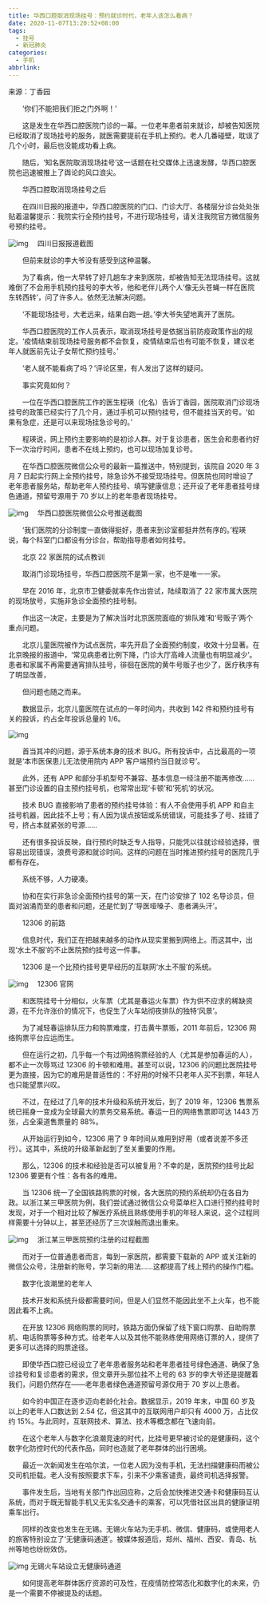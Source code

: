 ```yaml
---
title: 华西口腔取消现场挂号：预约就诊时代，老年人该怎么看病？
date: 2020-11-07T13:20:52+08:00
tags:
  - 挂号
  - 新冠肺炎
categories:
  - 手机
abbrlink:
---
```


来源：丁香园

　　‘你们不能把我们拒之门外啊！’

　　这是发生在华西口腔医院门诊的一幕。一位老年患者前来就诊，却被告知医院已经取消了现场挂号的服务，就医需要提前在手机上预约。老人几番碰壁，耽误了几个小时，最后也没能成功看上病。

　　随后，‘知名医院取消现场挂号’这一话题在社交媒体上迅速发酵，华西口腔医院也迅速被推上了舆论的风口浪尖。

　　华西口腔取消现场挂号之后

　　在四川日报的报道中，华西口腔医院的门口、门诊大厅、各楼层分诊台处处张贴着温馨提示：我院实行全预约挂号，不进行现场挂号，请关注我院官方微信服务号预约挂号。

![img](https://cdn.jsdelivr.net/gh/yakeing/Documentation@main/Hexo/images/277c-kcaeqzx9739147.png)
　四川日报报道截图

　　但前来就诊的李大爷没有感受到这种温馨。

　　为了看病，他一大早转了好几趟车才来到医院，却被告知无法现场挂号。这就难倒了不会用手机预约挂号的李大爷，他和老伴儿两个人‘像无头苍蝇一样在医院东转西转’，问了许多人。依然无法解决问题。

　　‘不能现场挂号，大老远来，结果白跑一趟。’李大爷失望地离开了医院。

　　华西口腔医院的工作人员表示，取消现场挂号是依据当前防疫政策作出的规定。‘疫情结束前现场挂号服务都不会恢复，疫情结束后也有可能不恢复，建议老年人就医前先让子女帮忙预约挂号。’

　　‘老人就不能看病了吗？’评论区里，有人发出了这样的疑问。

　　事实究竟如何？

　　一位在华西口腔医院工作的医生程瑛（化名）告诉丁香园，医院取消门诊现场挂号的政策已经实行了几个月，通过手机可以预约挂号，但不能挂当天的号。‘如果有急症，还是可以来现场挂急诊号的。’

　　程瑛说，网上预约主要影响的是初诊人群。对于复诊患者，医生会和患者约好下一次治疗时间，患者不在线上预约，也可以现场加复诊号。

　　在华西口腔医院微信公众号的最新一篇推送中，特别提到，该院自 2020 年 3 月 7 日起实行网上全预约挂号，除急诊外不接受现场挂号。但医院也同时增设了老年患者服务站，帮助老年人预约挂号、填写健康信息；还开设了老年患者挂号绿色通道，预留号源用于 70 岁以上的老年患者现场挂号。

![img](https://cdn.jsdelivr.net/gh/yakeing/Documentation@main/Hexo/images/9b45-kcaeqzx9739245.png)
　华西口腔医院微信公众号推送截图

　　‘我们医院的分诊制度一直做得挺好，患者来到诊室都挺井然有序的。’程瑛说，每个科室门口都设有分诊台，帮助指导患者如何挂号。

　　北京 22 家医院的试点教训

　　取消门诊现场挂号，华西口腔医院不是第一家，也不是唯一一家。

　　早在 2016 年，北京市卫健委就率先作出尝试，陆续取消了 22 家市属大医院的现场放号，实施非急诊全面预约挂号制。

　　作出这一决定，主要是为了解决当时北京医院面临的‘排队难’和‘号贩子’两个重点问题。

　　北京儿童医院被作为试点医院，率先开启了全面预约制度，收效十分显著。在北京晚报的报道中，‘常见病患者比例下降，门诊大厅高峰人流量也有明显减少’。患者和家属不再需要通宵排队挂号，徘徊在医院的黄牛号贩子也少了，医疗秩序有了明显改善，

　　但问题也随之而来。

　　数据显示，北京儿童医院在试点的一年时间内，共收到 142 件和预约挂号有关的投诉，约占全年投诉总量的 1/6。

![img](https://cdn.jsdelivr.net/gh/yakeing/Documentation@main/Hexo/images/7944-kcaeqzx9739317.png)

　　首当其冲的问题，源于系统本身的技术 BUG。所有投诉中，占比最高的一项就是‘本市医保患儿无法使用院内 APP 客户端预约当日就诊号’。

　　此外，还有 APP 和部分手机型号不兼容、基本信息一经注册不能再修改……甚至门诊设置的自主预约挂号机，也常常出现‘卡顿’和‘死机’的状况。

　　技术 BUG 直接影响了患者的预约挂号体验：有人不会使用手机 APP 和自主挂号机器，因此挂不上号；有人因为误点按钮或系统错误，可能挂多了号、挂错了号，挤占本就紧张的号源……

　　还有很多投诉反映，自行预约时缺乏专人指导，只能凭以往就诊经验选择，很容易出现错误，浪费号源和就诊时间。这样的问题在当时推进预约挂号的医院几乎都有存在。

　　系统不够，人力硬凑。

　　协和在实行非急诊全面预约挂号的第一天，在门诊安排了 102 名导诊员，但面对汹涌而至的患者和问题，还是忙到了‘导医哑嗓子、患者满头汗’。

　　12306 的前路

　　信息时代，我们正在把越来越多的动作从现实里搬到网络上。而这其中，出现‘水土不服’的不止医院预约挂号这一件事。

　　12306 是一个比预约挂号更早经历的互联网‘水土不服’的系统。

![img](https://cdn.jsdelivr.net/gh/yakeing/Documentation@main/Hexo/images/f86b-kcaeqzx9739435.png)
　12306 官网

　　和医院挂号十分相似，火车票（尤其是春运火车票）作为供不应求的稀缺资源，在不允许涨价的情况下，也促生了火车站彻夜排队的独特‘风景’。

　　为了减轻春运排队压力和购票难度，打击黄牛票贩，2011 年前后，12306 网络购票平台应运而生。

　　但在运行之初，几乎每一个有过网络购票经验的人（尤其是参加春运的人），都不止一次辱骂过 12306 的卡顿和难用。甚至可以说，12306 的问题比医院挂号更为直接，因为它的难用是普适性的：不好用的时候不只老年人买不到票，年轻人也只能望票兴叹。

　　不过，在经过了几年的技术升级和系统开发后，到了 2019 年，12306 售票系统已摇身一变成为全球最大的票务交易系统。春运一日的网络售票即可达 1443 万张，占全渠道售票量的 88%。

　　从开始运行到如今，12306 用了 9 年时间从难用到好用（或者说差不多还行）。这其中，系统的升级革新起到了至关重要的作用。

　　那么，12306 的技术和经验是否可以被复用？不幸的是，医院预约挂号比起 12306 要更有个性：各有各的难用。

　　当 12306 统一了全国铁路购票的时候，各大医院的预约系统却仍在各自为政。以浙江某三甲医院为例，我们尝试通过微信公众号菜单栏入口进行预约挂号时发现，对于一个相对比较了解医疗系统且熟练使用手机的年轻人来说，这个过程同样需要十分钟以上，甚至还经历了三次误触而退出重来。

![img](https://cdn.jsdelivr.net/gh/yakeing/Documentation@main/Hexo/images/fa90-kcaeqzx9739502.png)
　浙江某三甲医院预约注册的过程截图

　　而对于一位普通患者而言，每到一家医院，都需要下载新的 APP 或关注新的微信公众号，注册新的账号，学习新的用法……这都提高了线上预约的操作门槛。

　　数字化浪潮里的老年人

　　技术开发和系统升级都需要时间，但是人们显然不能因此坐不上火车，也不能因此看不上病。

　　在开放 12306 网络购票的同时，铁路方面仍保留了线下窗口购票、自助购票机、电话购票等多种方式。给老年人以及其他不能熟练使用网络订票的人，提供了更多可以选择的购票途径。

　　即使华西口腔已经设立了老年患者服务站和老年患者挂号绿色通道、确保了急诊挂号和复诊患者的需求，但文章开头那位挂不上号的 63 岁的李大爷还是提醒着我们，问题仍然存在——老年患者绿色通道预留号源仅用于 70 岁以上患者。

　　如今的中国正在逐步迈向老龄化社会。数据显示，2019 年末，中国 60 岁及以上的老年人口数达到 2.54 亿，但这其中的互联网用户却只有 4000 万，占比仅约 15%。与此同时，互联网技术、算法、技术等概念都在飞速向前。

　　在这个老年人与数字化浪潮竞速的时代，比挂号更早被讨论的是健康码，这个数字化防控时代的代表作品，同时也造就了老年群体的出行困境。

　　最近一次新闻发生在哈尔滨，一位老人因为没有手机，无法扫描健康码而被公交司机拒载。老人没有按照要求下车，引来不少乘客谴责，最终司机选择报警。

　　事件发生后，当地有关部门作出回应称，之后会加快推进交通卡和健康码互认系统，而对于既无智能手机又无实名交通卡的乘客，可以凭借社区出具的健康证明乘车出行。

　　同样的改变也发生在无锡。无锡火车站为无手机、微信、健康码，或使用老人的旅客特别设立了‘无健康码通道’。被媒体报道后，郑州、福州、西安、青岛、杭州等地也纷纷效仿。

![img](https://cdn.jsdelivr.net/gh/yakeing/Documentation@main/Hexo/images/05be-kcaeqzx9739579.jpg)
无锡火车站设立无健康码通道

　　如何提高老年群体医疗资源的可及性，在疫情防控常态化和数字化的未来，仍是一个需要不停被提及的话题。